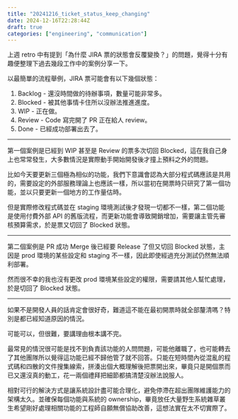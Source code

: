 ```yaml
---
title: "20241216_ticket_status_keep_changing"
date: 2024-12-16T22:28:44Z
draft: true
categories: ["engineering", "communication"]
---
```


上週 retro 中有提到「為什麼 JIRA 票的狀態會反覆變換？」的問題，覺得十分有趣便整理下過去幾段工作中的案例分享一下。

以最簡單的流程舉例，JIRA 票可能會有以下幾個狀態：

1. Backlog - 還沒時間做的待辦事項，數量可能非常多。
2. Blocked - 被其他事情卡住所以沒辦法推進進度。
3. WIP - 正在做。
4. Review - Code 寫完開了 PR 正在給人 review。
5. Done - 已經成功部署出去了。

---

第一個案例是已經到 WIP 甚至是 Review 的票多次切回 Blocked，這在我自己身上也常常發生，大多數情況是實際動手開始開發後才撞上預料之外的問題。

比如今天要更新三個極為相似的功能，我們下意識會認為大部分程式碼應該是共用的，需要設定的外部服務理論上也應該一樣，所以當初在開票時只研究了第一個功能，並以只要更新一個地方的工作量估時。

但是實際修改程式碼並在 staging 環境測試後才發現一切都不一樣，第二個功能是使用付費外部 API 的舊版流程，而更新功能會導致開銷增加，需要讓主管先審核預算需求，於是票又切回了 Blocked 狀態。

---

第二個案例是 PR 成功 Merge 後已經要 Release 了但又切回 Blocked 狀態，主因是 prod 環境的某些設定和 staging 不一樣，因此即使經過充分測試仍然無法順利部署。

然而很不幸的我也沒有更改 prod 環境某些設定的權限，需要請其他人幫忙處理，於是切回了 Blocked 狀態。

---

如果不是開發人員的話肯定會很好奇，難道這不能在最初開票時就全部釐清嗎？特別是都已經知道原因的情況。

可能可以，但很難，要講理由根本講不完。

最常見的情況很可能是找不到負責該功能的人問問題，可能他離職了，也可能轉去了其他團隊所以覺得這功能已經不歸他管了就不回答。只能在短時間內從混亂的程式碼和四散的文件搜集線索，拼湊出個大概理解後把票開出來，畢竟只是開個票而已又還沒真的動工，花一兩個禮拜把細節都搞清楚沒辦法說服人。

相對可行的解決方式是讓系統設計盡可能合理化，避免停滯在超出團隊維護能力的架構太久。並確保每個功能與系統的 ownership，畢竟放任大量野生系統雜草叢生希望剛好處理相關功能的工程師自願無償協助改善，這想法實在太不切實際了。
